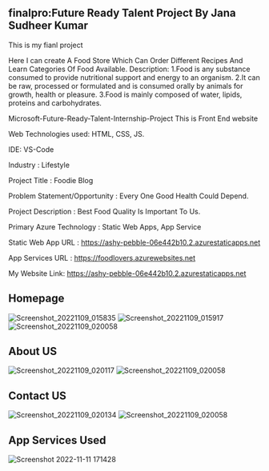 ## finalpro:Future Ready Talent Project By Jana Sudheer Kumar
This is my fianl project

Here I can create A Food Store Which Can Order Different Recipes And Learn Categories Of Food Available. Description: 1.Food is any substance consumed to provide nutritional support and energy to an organism. 2.It can be raw, processed or formulated and is consumed orally by animals for growth, health or pleasure. 3.Food is mainly composed of water, lipids, proteins and carbohydrates.

Microsoft-Future-Ready-Talent-Internship-Project This is Front End website

Web Technologies used: HTML, CSS, JS.

IDE: VS-Code

Industry : Lifestyle

Project Title : Foodie Blog

Problem Statement/Opportunity : Every One Good Health Could Depend.

Project Description : Best Food Quality Is Important To Us.

Primary Azure Technology : Static Web Apps, App Service

Static Web App URL : https://ashy-pebble-06e442b10.2.azurestaticapps.net

App Services URL : https://foodlovers.azurewebsites.net

My Website Link: https://ashy-pebble-06e442b10.2.azurestaticapps.net

## Homepage
![Screenshot_20221109_015835](https://user-images.githubusercontent.com/113497303/200779686-6f0ecc31-58a4-435b-9f5d-6c584cbb49ff.png)
![Screenshot_20221109_015917](https://user-images.githubusercontent.com/113497303/200779743-ecc5f7d4-6f5e-4fe3-9a04-89cfb40723b4.png)
![Screenshot_20221109_020058](https://user-images.githubusercontent.com/113497303/200779777-68a015cb-367b-468e-886e-bd0fcd7cd935.png)

## About US
![Screenshot_20221109_020117](https://user-images.githubusercontent.com/113497303/200779989-fc7f6d01-0ab3-47ed-bd95-41c01107f889.png)
![Screenshot_20221109_020058](https://user-images.githubusercontent.com/113497303/200780453-f92b5bd3-0fde-416f-a3b0-832fab2d9e7a.png)


## Contact US
![Screenshot_20221109_020134](https://user-images.githubusercontent.com/113497303/200780109-b16df1d6-1705-43b0-932f-af456bdfeed2.png)
![Screenshot_20221109_020058](https://user-images.githubusercontent.com/113497303/200780495-6f05696c-2d4c-4a9d-bc70-0ee105e95aa4.png)

## App Services Used
![Screenshot 2022-11-11 171428](https://user-images.githubusercontent.com/113497303/201333830-22a16609-143f-4aa3-a421-b00f40711ab1.jpg)


